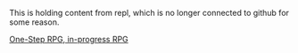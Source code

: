 This is holding content from repl, which is no longer connected to github for some reason. 

[One-Step RPG, in-progress RPG](https://repl.it/@mizzbaerga/LameKookyDatalogs#Main.java "My terrible RPG")



